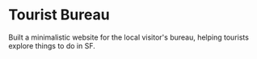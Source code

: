 # Tourist Bureau 

Built a minimalistic website for the local visitor's bureau, helping tourists explore things to do in SF.

